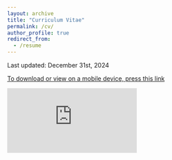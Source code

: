 ```yaml
---
layout: archive
title: "Curriculum Vitae"
permalink: /cv/
author_profile: true
redirect_from:
  - /resume
---
```


Last updated: December 31st, 2024

[To download or view on a mobile device, press this link](https://smeisler.github.io/files/StevenMeisler_CV.pdf)

<embed src="https://smeisler.github.io/files/StevenMeisler_CV.pdf" type="application/pdf" />

